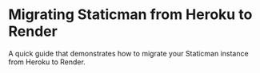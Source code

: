 # Migrating Staticman from Heroku to Render

A quick guide that demonstrates how to migrate your Staticman instance from Heroku to Render.
